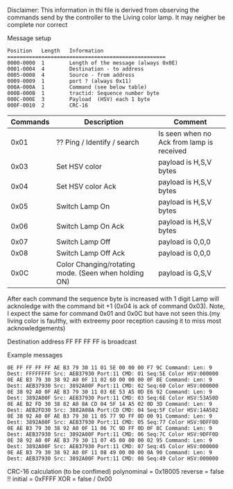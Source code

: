 
Disclaimer: This information in thi file is derived from observing the commands send by the controller to the Living color lamp.
It may neigher be complete nor correct

Message setup

```
Position   Length   Information
===================================================
0000-0000  1        Length of the message (always 0x0E)
0001-0004  4        Destination - to address
0005-0008  4        Source - from address
0009-0009  1        port ? (always 0x11)
000A-000A  1        Command (see below table)
000B-000B  1        tractid: Sequence number byte
000C-000E  3        Payload  (HSV) each 1 byte
000F-0010  2        CRC-16
```

| Commands | Description | Comment   |
| -------- | ------ | -------- |
| 0x01 | ?? Ping / Identify / search | Is seen when no Ack from lamp is received |
| 0x03 | Set HSV color | payload is H,S,V bytes|
| 0x04 | Set HSV color Ack | payload is H,S,V bytes|
| 0x05 | Switch Lamp On | payload is H,S,V bytes|
| 0x06 | Switch Lamp On Ack| payload is H,S,V bytes|
| 0x07 | Switch Lamp Off | payload is 0,0,0 |
| 0x08 | Switch Lamp Off Ack | payload is 0,0,0 |
| 0x0C | Color Changing/rotating mode. (Seen when holding ON)  | payload is G,S,V |

After each command the sequence byte is increased with 1 digit
Lamp will acknoledge with the command bit +1 (0x04 is ack of command 0x03). 
Note, I expect the same for command 0x01 and 0x0C but have not seen this.(my living color is faulthy, with extreemy poor reception causing it to miss most acknowledgements)

Destination address FF FF FF FF is broadcast

Example messages
```
0E FF FF FF FF AE B3 79 30 11 01 5E 00 00 00 F7 9C Command: Len: 9 Dest: FFFFFFFF Src: AEB37930 Port:11 CMD: 01 Seq:5E Color HSV:000000
0E AE B3 79 30 38 92 A0 0F 11 02 60 00 00 00 0F 8E Command: Len: 9 Dest: AEB37930 Src: 3892A00F Port:11 CMD: 02 Seq:60 Color HSV:000000
0E 38 92 A0 0F AE B3 79 30 11 03 6E 53 A5 0D E6 92 Command: Len: 9 Dest: 3892A00F Src: AEB37930 Port:11 CMD: 03 Seq:6E Color HSV:53A50D
0E AE B2 FD 30 38 82 A0 8A CD 04 5F 14 A5 02 0D 3D Command: Len: 9 Dest: AEB2FD30 Src: 3882A08A Port:CD CMD: 04 Seq:5F Color HSV:14A502
0E 38 92 A0 0F AE B3 79 30 11 05 77 9D FF 0D 00 91 Command: Len: 9 Dest: 3892A00F Src: AEB37930 Port:11 CMD: 05 Seq:77 Color HSV:9DFF0D
0E AE B3 79 30 38 92 A0 0F 11 06 7C 9D FF 0D 0F 8C Command: Len: 9 Dest: AEB37930 Src: 3892A00F Port:11 CMD: 06 Seq:7C Color HSV:9DFF0D
0E 38 92 A0 0F AE B3 79 30 11 07 45 00 00 00 02 95 Command: Len: 9 Dest: 3892A00F Src: AEB37930 Port:11 CMD: 07 Seq:45 Color HSV:000000
0E AE B3 79 30 38 92 A0 0F 11 08 49 00 00 00 0A 90 Command: Len: 9 Dest: AEB37930 Src: 3892A00F Port:11 CMD: 08 Seq:49 Color HSV:000000

```

CRC-16 calculation (to be confimed)
polynominal = 0x18005
reverse = false   !!
initial = 0xFFFF
XOR = false / 0x00

